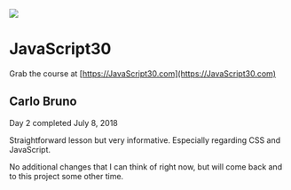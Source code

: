 ![](https://javascript30.com/images/JS3-social-share.png)

# JavaScript30


Grab the course at [https://JavaScript30.com](https://JavaScript30.com)


## Carlo Bruno

Day 2 completed July 8, 2018

Straightforward lesson but very informative. Especially regarding CSS and JavaScript.

No additional changes that I can think of right now, but will come back and to this project some other time.